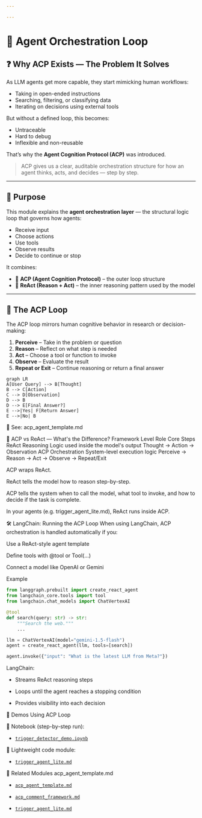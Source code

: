 ```yaml
---

---
```


# 🧠 Agent Orchestration Loop

## ❓ Why ACP Exists — The Problem It Solves

As LLM agents get more capable, they start mimicking human workflows:
- Taking in open-ended instructions
- Searching, filtering, or classifying data
- Iterating on decisions using external tools

But without a defined loop, this becomes:
- Untraceable
- Hard to debug
- Inflexible and non-reusable

That’s why the **Agent Cognition Protocol (ACP)** was introduced.

> ACP gives us a clear, auditable orchestration structure for how an agent thinks, acts, and decides — step by step.

---

## 🎯 Purpose

This module explains the **agent orchestration layer** — the structural logic loop that governs how agents:
- Receive input
- Choose actions
- Use tools
- Observe results
- Decide to continue or stop

It combines:
- 🧠 **ACP (Agent Cognition Protocol)** – the outer loop structure
- 🔁 **ReAct (Reason + Act)** – the inner reasoning pattern used by the model

---

## 🧬 The ACP Loop

The ACP loop mirrors human cognitive behavior in research or decision-making:

1. **Perceive** – Take in the problem or question  
2. **Reason** – Reflect on what step is needed  
3. **Act** – Choose a tool or function to invoke  
4. **Observe** – Evaluate the result  
5. **Repeat or Exit** – Continue reasoning or return a final answer  

```mermaid
graph LR
A[User Query] --> B[Thought]
B --> C[Action]
C --> D[Observation]
D --> B
D --> E[Final Answer?]
E -->|Yes| F[Return Answer]
E -->|No| B
```
📎 See: acp_agent_template.md

🔄 ACP vs ReAct — What's the Difference?
Framework	Level	Role	Core Steps
ReAct	Reasoning	Logic used inside the model's output	Thought → Action → Observation
ACP	Orchestration	System-level execution logic	Perceive → Reason → Act → Observe → Repeat/Exit

ACP wraps ReAct.

ReAct tells the model how to reason step-by-step.

ACP tells the system when to call the model, what tool to invoke, and how to decide if the task is complete.

In your agents (e.g. trigger_agent_lite.md), ReAct runs inside ACP.

🛠 LangChain: Running the ACP Loop
When using LangChain, ACP orchestration is handled automatically if you:

Use a ReAct-style agent template

Define tools with @tool or Tool(...)

Connect a model like OpenAI or Gemini

Example
```python
from langgraph.prebuilt import create_react_agent
from langchain_core.tools import tool
from langchain.chat_models import ChatVertexAI

@tool
def search(query: str) -> str:
    """Search the web."""
    ...

llm = ChatVertexAI(model="gemini-1.5-flash")
agent = create_react_agent(llm, tools=[search])

agent.invoke({"input": "What is the latest LLM from Meta?"})
```
LangChain:

- Streams ReAct reasoning steps

- Loops until the agent reaches a stopping condition

- Provides visibility into each decision

🧪 Demos Using ACP Loop

🧾 Notebook (step-by-step run):

- [`trigger_detector_demo.ipynb`](trigger_detector_demo.ipynb)  

🔎 Lightweight code module:

- [`trigger_agent_lite.md`](trigger_agent_lite.md)  


🔗 Related Modules
acp_agent_template.md
- [`acp_agent_template.md`](acp_agent_template.md)


- [`acp_comment_framework.md`](acp_comment_framework.md)

- [`trigger_agent_lite.md`](trigger_agent_lite.md)
